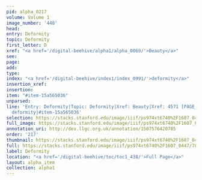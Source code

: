 ```yaml
---
pid: alpha_0217
volume: Volume 1
image_number: '448'
head: 
entry: Deformity
topic: Deformity
first_letter: D
xref: "<a href='/digital-beehive/alpha1/alpha_0069/'>Beauty</a>"
see: 
page: 
add: 
type: 
index: "<a href='/digital-beehive/index1/index_0991/'>deformity</a>"
insertion_xref: 
insertion: 
item: "#item-15a565036"
unparsed: 
line: 'Entry: Deformity|Topic: Deformity|Xref: Beauty|Xref: 4571 [PAGE_MISSING]|Index:
  deformity|#item-15a565036'
selection: https://stacks.stanford.edu/image/iiif/ps974xt6740%2F1607_0447/780,3237,2943,541/full/0/default.jpg
full_image: https://stacks.stanford.edu/image/iiif/ps974xt6740%2F1607_0447/full/full/0/default.jpg
annotation_uri: http://dev.llgc.org.uk/annotation/1507576420785
order: '217'
thumbnail: https://stacks.stanford.edu/image/iiif/ps974xt6740%2F1607_0447/780,3237,600,180/250,/0/default.jpg
full: https://stacks.stanford.edu/image/iiif/ps974xt6740%2F1607_0447/780,3237,2943,541/full/0/default.jpg
label: Deformity
location: "<a href='/digital-beehive/toc/toc1_438/'>Full Page</a>"
layout: alpha_item
collection: alpha1
---
```

